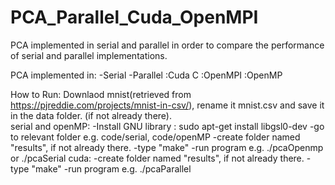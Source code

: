 # PCA_Parallel_Cuda_OpenMPI

PCA implemented in serial and parallel in order to compare the performance of serial and parallel implementations.

PCA implemented in:
  -Serial
  -Parallel
    :Cuda C
    :OpenMPI
    :OpenMP

How to Run:
	Downlaod mnist(retrieved from https://pjreddie.com/projects/mnist-in-csv/), rename it mnist.csv and save it in the data folder. (if not already there).		
		serial and openMP:
			-Install GNU library : sudo apt-get install libgsl0-dev
			-go to relevant folder e.g. code/serial, code/openMP 
			-create folder named "results", if not already there.
			-type "make"
			-run program e.g. ./pcaOpenmp or ./pcaSerial 
		cuda:
			-create folder named "results", if not already there.
			-type "make"
			-run program e.g. ./pcaParallel

